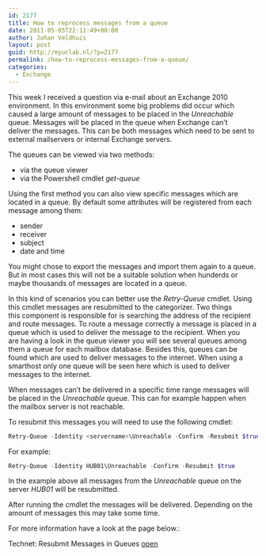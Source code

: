 ```yaml
---
id: 2177
title: How to reprocess messages from a queue
date: 2011-05-05T22:11:49+00:00
author: Johan Veldhuis
layout: post
guid: http://myuclab.nl/?p=2177
permalink: /how-to-reprocess-messages-from-a-queue/
categories:
  - Exchange
---
```

This week I received a question via e-mail about an Exchange 2010 environment. In this environment some big problems did occur which caused a large amount of messages to be placed in the _Unreachable_ queue. Messages will be placed in the queue when Exchange can&#8217;t deliver the messages. This can be both messages which need to be sent to external mailservers or internal Exchange servers.

The queues can be viewed via two methods:

  * via the queue viewer
  * via the Powershell cmdlet _get-queue_

Using the first method you can also view specific messages which are located in a queue. By default some attributes will be registered from each message among them:

  * sender
  * receiver
  * subject
  * date and time

You might chose to export the messages and import them again to a queue. But in most cases this will not be a suitable solution when hunderds or maybe thousands of messages are located in a queue.

In this kind of scenarios you can better use the _Retry-Queue_ cmdlet. Using this cmdlet messages are resubmitted to the categorizer. Two things this component is responsible for is searching the address of the recipient and route messages. To route a message correctly a message is placed in a queue which is used to deliver the message to the recipient. When you are having a look in the queue viewer you will see several queues among them a queue for each mailbox database. Besides this, queues can be found which are used to deliver messages to the internet. When using a smarthost only one queue will be seen here which is used to deliver messages to the internet.

When messages can&#8217;t be delivered in a specific time range messages will be placed in the _Unreachable_ queue. This can for example happen when the mailbox server is not reachable.

To resubmit this messages you will need to use the following cmdlet:

```PowerShell
Retry-Queue -Identity <servername>\Unreachable -Confirm -Resubmit $true
```

For example:

```PowerShell
Retry-Queue -Identity HUB01\Unreachable -Confirm -Resubmit $true
```

In the example above all messages from the _Unreachable_ queue on the server _HUB01_ will be resubmitted.

After running the cmdlet the messages will be delivered. Depending on the amount of messages this may take some time.

For more information have a look at the page below.:

Technet: Resubmit Messages in Queues <a href="http://technet.microsoft.com/en-us/library/aa995987.aspx" target="_blank">open</a>